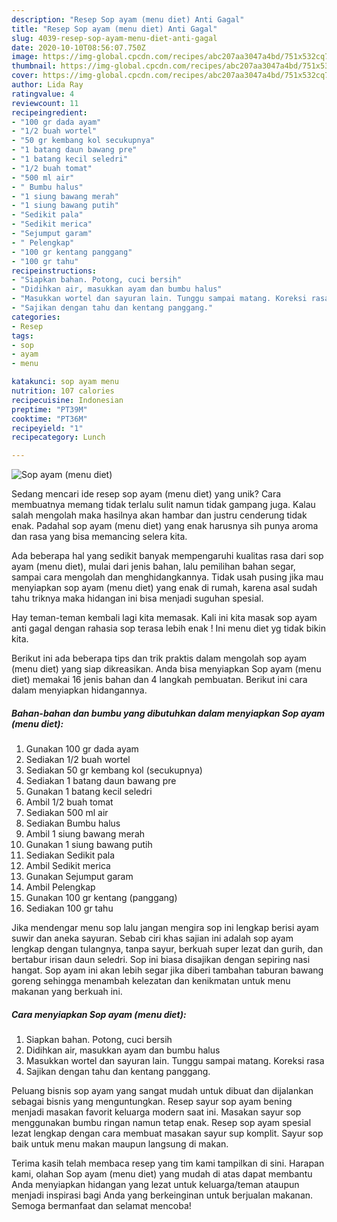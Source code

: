 ```yaml
---
description: "Resep Sop ayam (menu diet) Anti Gagal"
title: "Resep Sop ayam (menu diet) Anti Gagal"
slug: 4039-resep-sop-ayam-menu-diet-anti-gagal
date: 2020-10-10T08:56:07.750Z
image: https://img-global.cpcdn.com/recipes/abc207aa3047a4bd/751x532cq70/sop-ayam-menu-diet-foto-resep-utama.jpg
thumbnail: https://img-global.cpcdn.com/recipes/abc207aa3047a4bd/751x532cq70/sop-ayam-menu-diet-foto-resep-utama.jpg
cover: https://img-global.cpcdn.com/recipes/abc207aa3047a4bd/751x532cq70/sop-ayam-menu-diet-foto-resep-utama.jpg
author: Lida Ray
ratingvalue: 4
reviewcount: 11
recipeingredient:
- "100 gr dada ayam"
- "1/2 buah wortel"
- "50 gr kembang kol secukupnya"
- "1 batang daun bawang pre"
- "1 batang kecil seledri"
- "1/2 buah tomat"
- "500 ml air"
- " Bumbu halus"
- "1 siung bawang merah"
- "1 siung bawang putih"
- "Sedikit pala"
- "Sedikit merica"
- "Sejumput garam"
- " Pelengkap"
- "100 gr kentang panggang"
- "100 gr tahu"
recipeinstructions:
- "Siapkan bahan. Potong, cuci bersih"
- "Didihkan air, masukkan ayam dan bumbu halus"
- "Masukkan wortel dan sayuran lain. Tunggu sampai matang. Koreksi rasa"
- "Sajikan dengan tahu dan kentang panggang."
categories:
- Resep
tags:
- sop
- ayam
- menu

katakunci: sop ayam menu 
nutrition: 107 calories
recipecuisine: Indonesian
preptime: "PT39M"
cooktime: "PT36M"
recipeyield: "1"
recipecategory: Lunch

---
```



![Sop ayam (menu diet)](https://img-global.cpcdn.com/recipes/abc207aa3047a4bd/751x532cq70/sop-ayam-menu-diet-foto-resep-utama.jpg)

Sedang mencari ide resep sop ayam (menu diet) yang unik? Cara membuatnya memang tidak terlalu sulit namun tidak gampang juga. Kalau salah mengolah maka hasilnya akan hambar dan justru cenderung tidak enak. Padahal sop ayam (menu diet) yang enak harusnya sih punya aroma dan rasa yang bisa memancing selera kita.

Ada beberapa hal yang sedikit banyak mempengaruhi kualitas rasa dari sop ayam (menu diet), mulai dari jenis bahan, lalu pemilihan bahan segar, sampai cara mengolah dan menghidangkannya. Tidak usah pusing jika mau menyiapkan sop ayam (menu diet) yang enak di rumah, karena asal sudah tahu triknya maka hidangan ini bisa menjadi suguhan spesial.

Hay teman-teman kembali lagi kita memasak. Kali ini kita masak sop ayam anti gagal dengan rahasia sop terasa lebih enak ! Ini menu diet yg tidak bikin kita.


Berikut ini ada beberapa tips dan trik praktis dalam mengolah sop ayam (menu diet) yang siap dikreasikan. Anda bisa menyiapkan Sop ayam (menu diet) memakai 16 jenis bahan dan 4 langkah pembuatan. Berikut ini cara dalam menyiapkan hidangannya.

<!--inarticleads1-->

##### Bahan-bahan dan bumbu yang dibutuhkan dalam menyiapkan Sop ayam (menu diet):

1. Gunakan 100 gr dada ayam
1. Sediakan 1/2 buah wortel
1. Sediakan 50 gr kembang kol (secukupnya)
1. Sediakan 1 batang daun bawang pre
1. Gunakan 1 batang kecil seledri
1. Ambil 1/2 buah tomat
1. Sediakan 500 ml air
1. Sediakan  Bumbu halus
1. Ambil 1 siung bawang merah
1. Gunakan 1 siung bawang putih
1. Sediakan Sedikit pala
1. Ambil Sedikit merica
1. Gunakan Sejumput garam
1. Ambil  Pelengkap
1. Gunakan 100 gr kentang (panggang)
1. Sediakan 100 gr tahu


Jika mendengar menu sop lalu jangan mengira sop ini lengkap berisi ayam suwir dan aneka sayuran. Sebab ciri khas sajian ini adalah sop ayam lengkap dengan tulangnya, tanpa sayur, berkuah super lezat dan gurih, dan bertabur irisan daun seledri. Sop ini biasa disajikan dengan sepiring nasi hangat. Sop ayam ini akan lebih segar jika diberi tambahan taburan bawang goreng sehingga menambah kelezatan dan kenikmatan untuk menu makanan yang berkuah ini. 

<!--inarticleads2-->

##### Cara menyiapkan Sop ayam (menu diet):

1. Siapkan bahan. Potong, cuci bersih
1. Didihkan air, masukkan ayam dan bumbu halus
1. Masukkan wortel dan sayuran lain. Tunggu sampai matang. Koreksi rasa
1. Sajikan dengan tahu dan kentang panggang.


Peluang bisnis sop ayam yang sangat mudah untuk dibuat dan dijalankan sebagai bisnis yang menguntungkan. Resep sayur sop ayam bening menjadi masakan favorit keluarga modern saat ini. Masakan sayur sop menggunakan bumbu ringan namun tetap enak. Resep sop ayam spesial lezat lengkap dengan cara membuat masakan sayur sup komplit. Sayur sop baik untuk menu makan maupun langsung di makan. 

Terima kasih telah membaca resep yang tim kami tampilkan di sini. Harapan kami, olahan Sop ayam (menu diet) yang mudah di atas dapat membantu Anda menyiapkan hidangan yang lezat untuk keluarga/teman ataupun menjadi inspirasi bagi Anda yang berkeinginan untuk berjualan makanan. Semoga bermanfaat dan selamat mencoba!
